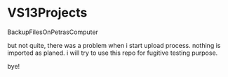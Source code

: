 VS13Projects
============

BackupFilesOnPetrasComputer

but not quite, there was a problem when i start upload process.
nothing is imported as planed.
i will try to use this repo for fugitive testing purpose.

bye!
